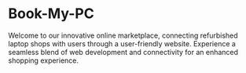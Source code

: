 # Book-My-PC
Welcome to our innovative online marketplace, connecting refurbished laptop shops with users through a user-friendly website. Experience a seamless blend of web development and connectivity for an enhanced shopping experience.
